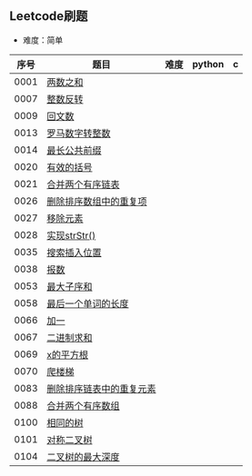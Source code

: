 ## Leetcode刷题 
* 难度：简单

|序号|题目|难度|python|c|
|---|---|---|---|---|
|0001|<a href="https://leetcode-cn.com/problems/two-sum/">两数之和</a>||||
|0007|<a href="https://leetcode-cn.com/problems/reverse-integer/">整数反转</a>||||
|0009|<a href="https://leetcode-cn.com/problems/palindrome-number/">回文数</a>||||
|0013|<a href="https://leetcode-cn.com/problems/roman-to-integer/">罗马数字转整数</a>||||
|0014|<a href="https://leetcode-cn.com/problems/longest-common-prefix/">最长公共前缀</a>||||
|0020|<a href="https://leetcode-cn.com/problems/valid-parentheses/">有效的括号</a>||||
|0021|<a href="https://leetcode-cn.com/problems/merge-two-sorted-lists/">合并两个有序链表</a>||||
|0026|<a href="https://leetcode-cn.com/problems/remove-duplicates-from-sorted-array/">删除排序数组中的重复项</a>||||
|0027|<a href="https://leetcode-cn.com/problems/remove-element/">移除元素</a>||||
|0028|<a href="https://leetcode-cn.com/problems/implement-strstr/">实现strStr()</a>||||
|0035|<a href="https://leetcode-cn.com/problems/search-insert-position/">搜索插入位置</a>||||
|0038|<a href="https://leetcode-cn.com/problems/count-and-say/">报数</a>||||
|0053|<a href="https://leetcode-cn.com/problems/maximum-subarray/">最大子序和</a>||||
|0058|<a href="https://leetcode-cn.com/problems/length-of-last-word/">最后一个单词的长度</a>||||
|0066|<a href="https://leetcode-cn.com/problems/plus-one/">加一</a>||||
|0067|<a href="https://leetcode-cn.com/problems/add-binary/">二进制求和</a>||||
|0069|<a href="https://leetcode-cn.com/problems/sqrtx/">x的平方根</a>||||
|0070|<a href="https://leetcode-cn.com/problems/climbing-stairs/">爬楼梯</a>||||
|0083|<a href="https://leetcode-cn.com/problems/remove-duplicates-from-sorted-list/">删除排序链表中的重复元素</a>||||
|0088|<a href="https://leetcode-cn.com/problems/merge-sorted-array/">合并两个有序数组</a>||||
|0100|<a href="https://leetcode-cn.com/problems/same-tree/">相同的树</a>||||
|0101|<a href="https://leetcode-cn.com/problems/symmetric-tree/">对称二叉树</a>||||
|0104|<a href="https://leetcode-cn.com/problems/maximum-depth-of-binary-tree/">二叉树的最大深度</a>||||